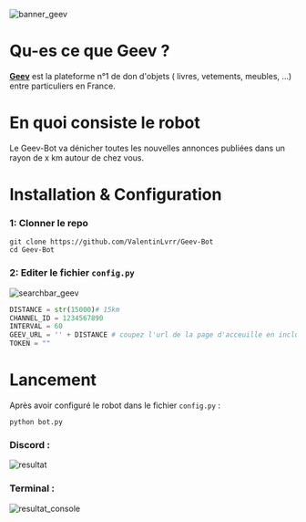 ![banner_geev](https://www.don.fr/wp-content/uploads/2019/11/Image_Maureen-1.jpg)

# Qu-es ce que Geev ?
[**Geev**]() est la plateforme n°1 de don d'objets ( livres, vetements, meubles, ...) entre particuliers en France.

# En quoi consiste le robot
Le Geev-Bot va dénicher toutes les nouvelles annonces publiées dans un rayon de x km autour de chez vous.

# Installation & Configuration
### 1: Clonner le repo
```
git clone https://github.com/ValentinLvrr/Geev-Bot
cd Geev-Bot
```

### 2: Editer le fichier `config.py`
![searchbar_geev](https://i.ibb.co/5ngn2Z6/Capture-d-cran-2023-01-18-213025.png)
```py
DISTANCE = str(15000)# 15km
CHANNEL_ID = 1234567890
INTERVAL = 60
GEEV_URL = '' + DISTANCE # coupez l'url de la page d'acceuille en incluant "&distance="
TOKEN = ""
```

# Lancement
Après avoir configuré le robot dans le fichier `config.py` :
```
python bot.py
```

### Discord :
![resultat](https://i.ibb.co/cNt2XtQ/Capture-d-cran-2023-01-18-213332.png)

### Terminal :
![resultat_console](https://i.ibb.co/QndbXmn/Capture-d-cran-2023-01-19-083431.png)